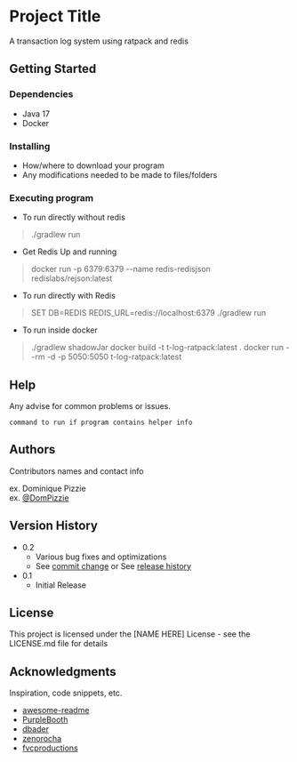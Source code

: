 # Project Title

A transaction log system using ratpack and redis

## Getting Started

### Dependencies

* Java 17
* Docker

### Installing

* How/where to download your program
* Any modifications needed to be made to files/folders

### Executing program

* To run directly without redis
> ./gradlew run 

* Get Redis Up and running
> docker run -p 6379:6379 --name redis-redisjson redislabs/rejson:latest

* To run directly with Redis
> SET DB=REDIS
> REDIS_URL=redis://localhost:6379
> ./gradlew run

* To run inside docker
> ./gradlew shadowJar
> docker build -t t-log-ratpack:latest .
> docker run --rm -d -p 5050:5050 t-log-ratpack:latest
## Help

Any advise for common problems or issues.
```
command to run if program contains helper info
```

## Authors

Contributors names and contact info

ex. Dominique Pizzie  
ex. [@DomPizzie](https://twitter.com/dompizzie)

## Version History

* 0.2
    * Various bug fixes and optimizations
    * See [commit change]() or See [release history]()
* 0.1
    * Initial Release

## License

This project is licensed under the [NAME HERE] License - see the LICENSE.md file for details

## Acknowledgments

Inspiration, code snippets, etc.
* [awesome-readme](https://github.com/matiassingers/awesome-readme)
* [PurpleBooth](https://gist.github.com/PurpleBooth/109311bb0361f32d87a2)
* [dbader](https://github.com/dbader/readme-template)
* [zenorocha](https://gist.github.com/zenorocha/4526327)
* [fvcproductions](https://gist.github.com/fvcproductions/1bfc2d4aecb01a834b46)
